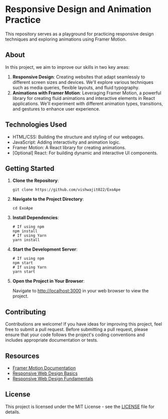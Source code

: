 <!DOCTYPE html>
<html lang="en">
<head>
  <meta charset="UTF-8">
  <meta name="viewport" content="width=device-width, initial-scale=1.0">
  <title>Responsive Design and Animation Practice</title>
</head>
<body>
  <h1>Responsive Design and Animation Practice</h1>
  <p>This repository serves as a playground for practicing responsive design techniques and exploring animations using Framer Motion.</p>
  <h2>About</h2>
  <p>In this project, we aim to improve our skills in two key areas:</p>
  <ol>
    <li><strong>Responsive Design</strong>: Creating websites that adapt seamlessly to different screen sizes and devices. We'll explore various techniques such as media queries, flexible layouts, and fluid typography.</li>
    <li><strong>Animations with Framer Motion</strong>: Leveraging Framer Motion, a powerful library for creating fluid animations and interactive elements in React applications. We'll experiment with different animation types, transitions, and gestures to enhance user experience.</li>
  </ol>
  <h2>Technologies Used</h2>
  <ul>
    <li>HTML/CSS: Building the structure and styling of our webpages.</li>
    <li>JavaScript: Adding interactivity and animation logic.</li>
    <li>Framer Motion: A React library for creating animations.</li>
    <li>[Optional] React: For building dynamic and interactive UI components.</li>
  </ul>
  <h2>Getting Started</h2>
  <ol>
    <li><strong>Clone the Repository</strong>:
      <pre><code>git clone https://github.com/vishwajit022/ExoApe</code></pre>
    </li>
    <li><strong>Navigate to the Project Directory</strong>:
      <pre><code>cd ExoApe</code></pre>
    </li>
    <li><strong>Install Dependencies</strong>:
      <pre><code># If using npm<br>npm install<br># If using Yarn<br>yarn install</code></pre>
    </li>
    <li><strong>Start the Development Server</strong>:
      <pre><code># If using npm<br>npm start<br># If using Yarn<br>yarn start</code></pre>
    </li>
    <li><strong>Open the Project in Your Browser</strong>:
      <p>Navigate to <a href="http://localhost:3000">http://localhost:3000</a> in your web browser to view the project.</p>
    </li>
  </ol>
  <h2>Contributing</h2>
  <p>Contributions are welcome! If you have ideas for improving this project, feel free to submit a pull request. Before submitting a pull request, please ensure that your code follows the project's coding conventions and includes appropriate documentation or tests.</p>
  <h2>Resources</h2>
  <ul>
    <li><a href="https://www.framer.com/api/motion/">Framer Motion Documentation</a></li>
    <li><a href="https://developer.mozilla.org/en-US/docs/Learn/CSS/CSS_layout/Responsive_Design">Responsive Web Design Basics</a></li>
    <li><a href="https://web.dev/responsive-web-design-basics/">Responsive Web Design Fundamentals</a></li>
  </ul>
  <h2>License</h2>
  <p>This project is licensed under the MIT License - see the <a href="LICENSE">LICENSE</a> file for details.</p>
</body>
</html>
